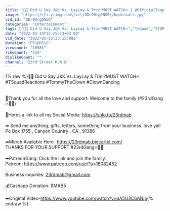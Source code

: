 ```yaml
---
title: "👀🤭 Did U Say J&K Vs. LayLay & Trin⁉️MUST WATCH🔥 | @OfficialTsquadTV | #23rdReactions"
image: "https:\/\/i.ytimg.com\/vi\/ODr9DrgDNS0\/hqdefault.jpg"
vid_id: "ODr9DrgDNS0"
categories: "Entertainment"
tags: ["👀🤭 Did U Say J&K Vs. LayLay & Trin⁉️MUST WATCH🔥","Tsquad","STOP 🛑 All That TALKING Girl‼️ YOU TIRED❓Sassy vs Bunny"]
date: "2022-03-14T12:25:13+03:00"
vid_date: "2022-02-15T23:15:09Z"
duration: "PT16M31S"
viewcount: "10583"
likeCount: "434"
dislikeCount: ""
channel: "23rd Street M.A.B"
---
```

{% raw %}👀🤭 Did U Say J&amp;K Vs. LayLay &amp; Trin⁉️MUST WATCH🔥 #TSquadReactions #TommyTheClown #ClownDancing<br /><br /><br />🛑Thank you for all the love and support. Welcome to the family (#23rdGang🔥🤟🏿)<br /><br />🛑Heres a link to all my Social Media: <a rel="nofollow" target="blank" href="https://solo.to/23rdmab">https://solo.to/23rdmab</a><br /><br />➡︎ Send me anything, gifts, letters, something from your business. love yall<br />Po Box 1755 , Canyon Country , CA , 91386<br /><br />➡︎Merch Available Here- <a rel="nofollow" target="blank" href="https://23rdmab.bigcartel.com/">https://23rdmab.bigcartel.com/</a><br />THANKS FOR YOUR SUPPORT #23rdGang🔥🤟🏿 <br /><br />➡︎PatreonGang: Click the link and join the family.<br />Patreon: <a rel="nofollow" target="blank" href="https://www.patreon.com/user?u=18082452">https://www.patreon.com/user?u=18082452</a><br /><br />Business inquiries: 23rdmab@gmail.com<br /><br />💰Cashapp Donation: $MAB5<br /><br />➡︎Original Video-<a rel="nofollow" target="blank" href="https://www.youtube.com/watch?v=qA5U3C6ANjo">https://www.youtube.com/watch?v=qA5U3C6ANjo</a>{% endraw %}
